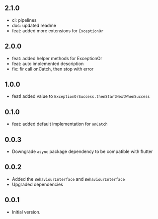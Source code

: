 ## 2.1.0

* ci: pipelines
* doc: updated readme
* feat: added more extensions for `ExceptionOr`

## 2.0.0

* feat: added helper methods for ExceptionOr
* feat: auto implemented description
* fix: fir call onCatch, then stop with error

## 1.0.0

* feat! added value to `ExceptionOrSuccess.thenStartNextWhenSuccess`

## 0.1.0

* feat: added default implementation for `onCatch`

## 0.0.3

* Downgrade `async` package dependency to be compatible with flutter

## 0.0.2

* Added the `BehaviourInterface` and `BehaviourInterface`
* Upgraded dependencies

## 0.0.1

* Initial version.
